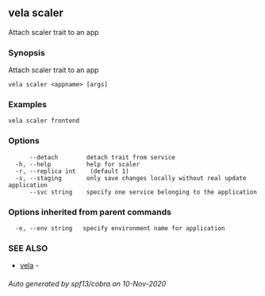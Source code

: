 ## vela scaler

Attach scaler trait to an app

### Synopsis

Attach scaler trait to an app

```
vela scaler <appname> [args]
```

### Examples

```
vela scaler frontend
```

### Options

```
      --detach        detach trait from service
  -h, --help          help for scaler
  -r, --replica int    (default 1)
  -s, --staging       only save changes locally without real update application
      --svc string    specify one service belonging to the application
```

### Options inherited from parent commands

```
  -e, --env string   specify environment name for application
```

### SEE ALSO

* [vela](vela.md)	 - 

###### Auto generated by spf13/cobra on 10-Nov-2020
